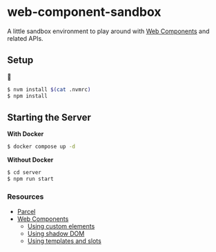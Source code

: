 # web-component-sandbox

A little sandbox environment to play around with [Web Components](https://developer.mozilla.org/en-US/docs/Web/API/Web_components) and related APIs.

## Setup

🙂

```sh
$ nvm install $(cat .nvmrc)
$ npm install
```

## Starting the Server

**With Docker**

```sh
$ docker compose up -d
```

**Without Docker**

```sh
$ cd server
$ npm run start
```

### Resources

- [Parcel](https://parceljs.org/docs/)
- [Web Components](https://developer.mozilla.org/en-US/docs/Web/API/Web_components)
  - [Using custom elements](https://developer.mozilla.org/en-US/docs/Web/API/Web_components/Using_custom_elements)
  - [Using shadow DOM](https://developer.mozilla.org/en-US/docs/Web/API/Web_components/Using_shadow_DOM)
  - [Using templates and slots](https://developer.mozilla.org/en-US/docs/Web/API/Web_components/Using_templates_and_slots)
